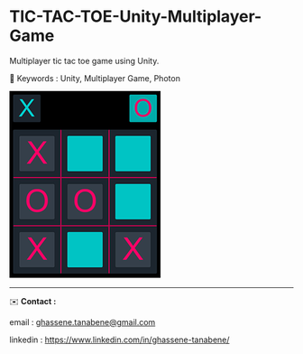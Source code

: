 # TIC-TAC-TOE-Unity-Multiplayer-Game


Multiplayer tic tac toe game using Unity.

📍 Keywords : Unity, Multiplayer Game, Photon

<img src="game.png">

<hr>

✉️ **Contact :**

email : ghassene.tanabene@gmail.com

linkedin : https://www.linkedin.com/in/ghassene-tanabene/
